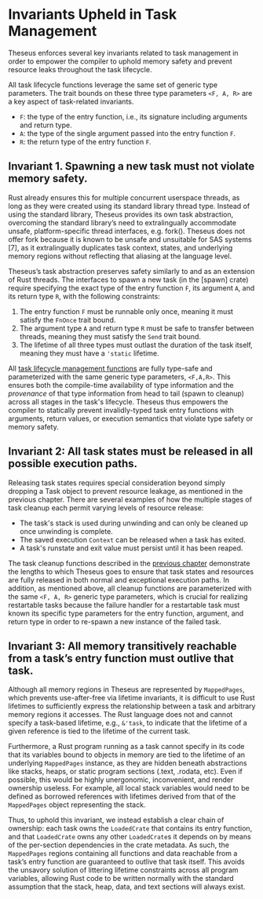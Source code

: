 # Invariants Upheld in Task Management

Theseus enforces several key invariants related to task management in order to empower the compiler to uphold memory safety and prevent resource leaks throughout the task lifecycle.

All task lifecycle functions leverage the same set of generic type parameters. 
The trait bounds on these three type parameters `<F, A, R>` are a key aspect of task-related invariants.
* `F`: the type of the entry function, i.e., its signature including arguments and return type.
* `A`: the type of the single argument passed into the entry function `F`.
* `R`: the return type of the entry function `F`.


## Invariant 1. Spawning a new task must not violate memory safety.

Rust already ensures this for multiple concurrent userspace threads, as long as they were created using its standard library thread type.
Instead of using the standard library, Theseus provides its own task abstraction, overcoming the standard library’s need 
to extralingually accommodate unsafe, platform-specific thread interfaces, e.g. fork(). 
Theseus does not offer fork because it is known to be unsafe and unsuitable for SAS systems [7], 
as it extralingually duplicates task context, states, and underlying memory regions without reflecting that aliasing at the language level.

Theseus’s task abstraction preserves safety similarly to and as an extension of Rust threads. 
The interfaces to spawn a new task (in the [spawn] crate) require specifying the exact type of the entry
function `F`, its argument `A`, and its return type `R`, with the following constraints:
1. The entry function `F` must be runnable only once, meaning it must satisfy the `FnOnce` trait bound.
2. The argument type `A` and return type `R` must be safe to transfer between threads, meaning they must satisfy the `Send` trait bound.
3. The lifetime of all three types must outlast the duration of the task itself, meaning they must have a `'static` lifetime.


All [task lifecycle management functions](./task.md#the-task-lifecycle) are fully type-safe and parameterized with the same generic type parameters, `<F,A,R>`. 
This ensures both the compile-time availability of type information and the *provenance* of that type information from head to tail (spawn to cleanup) across all stages in the task's lifecycle.
Theseus thus empowers the compiler to statically prevent invalidly-typed task entry functions with arguments, return values, or execution semantics that violate type safety or memory safety.

## Invariant 2: All task states must be released in all possible execution paths.

Releasing task states requires special consideration beyond simply dropping a Task object to prevent resource leakage, as mentioned in the previous chapter.
There are several examples of how the multiple stages of task cleanup each permit varying levels of resource release:
* The task's stack is used during unwinding and can only be cleaned up once unwinding is complete.
* The saved execution `Context` can be released when a task has exited.
* A task's runstate and exit value must persist until it has been reaped.

The task cleanup functions described in the [previous chapter](./task.md#cleaning-up-tasks) demonstrate the lengths to which Theseus goes to ensure that task states and resources are fully released in both normal and exceptional execution paths. 
In addition, as mentioned above, all cleanup functions are parameterized with the same `<F, A, R>` generic type parameters, 
which is crucial for realizing restartable tasks because the failure handler for a restartable task must known its specific type parameters for the entry function, argument, and return type in order to re-spawn a new instance of the failed task.


## Invariant 3: All memory transitively reachable from a task’s entry function must outlive that task.
Although all memory regions in Theseus are represented by `MappedPages`, which prevents use-after-free via lifetime invariants,
it is difficult to use Rust lifetimes to sufficiently express the relationship between a task and arbitrary memory regions it accesses.
The Rust language does not and cannot specify a task-based lifetime, e.g., `&'task`, to indicate that the lifetime of a given reference is tied to the lifetime of the current task.

Furthermore, a Rust program running as a task cannot specify in its code that its variables bound to objects in memory are tied to the lifetime of an underlying `MappedPages` instance, as they are hidden beneath abstractions like stacks, heaps, or static program sections (.text, .rodata, etc).
Even if possible, this would be highly unergonomic, inconvenient, and render ownership useless.
For example, all local stack variables would need to be defined as borrowed references with lifetimes derived from that of the `MappedPages` object representing the stack.

Thus, to uphold this invariant, we instead establish a clear chain of ownership: 
each task owns the `LoadedCrate` that contains its entry function,
and that `LoadedCrate` owns any other `LoadedCrate`s it depends on by means of the per-section dependencies in the crate metadata.
As such, the `MappedPages` regions containing all functions and data reachable from a task’s entry function are guaranteed
to outlive that task itself. 
This avoids the unsavory solution of littering lifetime constraints across all program variables, allowing Rust code to be written normally with the standard assumption that the
stack, heap, data, and text sections will always exist.

